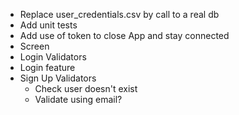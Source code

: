 - Replace user_credentials.csv by call to a real db
- Add unit tests
- Add use of token to close App and stay connected
- Screen
- Login Validators
- Login feature
- Sign Up Validators
    - Check user doesn't exist
    - Validate using email?